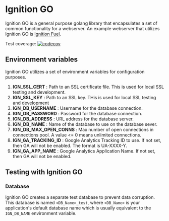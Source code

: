 # Ignition GO

Ignition GO is a general purpose golang library that encapsulates a set of
common functionality for a webserver. An example webserver that utilizes
Ignition GO is [Ignition
Fuel](https://bitbucket.org/ignitionrobotics/ign-fuelserver).

Test coverage: [![codecov](https://codecov.io/bb/ignitionrobotics/ign-go/branch/default/graph/badge.svg)](https://codecov.io/bb/ignitionrobotics/ign-go)

## Environment variables

Ignition GO utilizes a set of environment variables for configuration
purposes.

1. **IGN_SSL_CERT** : Path to an SSL certificate file. This is used for local
   SSL testing and development.
1. **IGN_SSL_KEY** : Path to an SSL key. THis is used for local SSL testing and
   development
1. **IGN_DB_USERNAME** : Username for the database connection.
1. **IGN_DB_PASSWORD** : Password for the database connection.
1. **IGN_DB_ADDRESS** : URL address for the database server.
1. **IGN_DB_NAME** : Name of the database to use on the database sever.
1. **IGN_DB_MAX_OPEN_CONNS** : Max number of open connections in connections pool.
A value <= 0 means unlimited connections.
1. **IGN_GA_TRACKING_ID** : Google Analytics Tracking ID to use. If not set,
then GA will not be enabled. The format is UA-XXXX-Y.
1. **IGN_GA_APP_NAME** : Google Analytics Application Name. If not set,
then GA will not be enabled.

## Testing with Ignition GO

### Database

Ignition GO creates a separate test database to prevent data corruption.
This database is named `<DB_Name>_test`, where `<DB_Name>` is your
application's default database name which is usually equivalent to the
`IGN_DB_NAME` environment variable.
